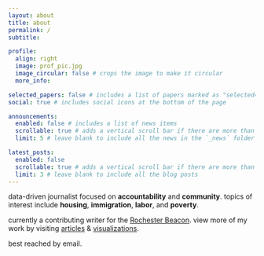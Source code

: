 ```yaml
---
layout: about
title: about
permalink: /
subtitle:

profile:
  align: right
  image: prof_pic.jpg
  image_circular: false # crops the image to make it circular
  more_info:

selected_papers: false # includes a list of papers marked as "selected={true}"
social: true # includes social icons at the bottom of the page

announcements:
  enabled: false # includes a list of news items
  scrollable: true # adds a vertical scroll bar if there are more than 3 news items
  limit: 5 # leave blank to include all the news in the `_news` folder

latest_posts:
  enabled: false
  scrollable: true # adds a vertical scroll bar if there are more than 3 new posts items
  limit: 3 # leave blank to include all the blog posts
---
```


data-driven journalist focused on **accountability** and **community**. topics of interest include **housing**, **immigration**, **labor**, and **poverty**.

currently a contributing writer for the [Rochester Beacon](https://rochesterbeacon.com/author/narm-nathan/). view more of my work by visiting [articles](https://narmnathan.github.io/articles/) & [visualizations](https://narmnathan.github.io/visualizations/).

best reached by email.
